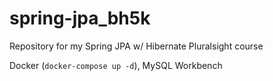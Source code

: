# spring-jpa_bh5k
Repository for my Spring JPA w/ Hibernate Pluralsight course

Docker (`docker-compose up -d`), MySQL Workbench 
